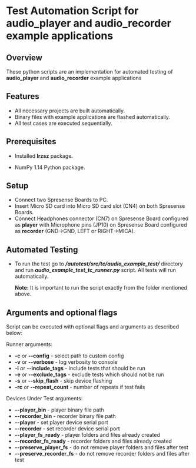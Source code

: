# Test Automation Script for audio_player and audio_recorder example applications

## Overview

These python scripts are an implementation for automated testing of __audio_player__ and
__audio_recorder__ example applications

## Features

- All necessary projects are built automatically.
- Binary files with example applications are flashed automatically.
- All test cases are executed sequentially.

## Prerequisites

- Installed __lrzsz__ package.

- NumPy 1.14 Python package.

## Setup

- Connect two Spresense Boards to PC.
- Insert Micro SD card into Micro SD card slot (CN4) on both Spresense Boards.
- Connect Headphones connector (CN7) on Spresense Board configured as __player__ with Microphone
pins (JP10) on Spresense Board configured as __recorder__ (GND->GND, LEFT or RIGHT->MICA).

## Automated Testing

- To run the test go to __*/autotest/src/tc/audio_example_test/*__ directory and run
  __*audio_example_test_tc_runner.py*__ script. All tests will run automatically.

    __Note:__ It is important to run the script exactly from the folder mentioned above.

## Arguments and optional flags

Script can be executed with optional flags and arguments as described below:

Runner arguments:

- __-c__ or __--config__ - select path to custom config
- __-v__ or __--verbose__ - log verbosity to console
- __-i__ or __--include_tags__ - include tests that should be run
- __-e__ or __--exclude_tags__ - exclude tests which should not be run
- __-s__ or __--skip_flash__ - skip device flashing
- __-rc__ or __--repeat_count__ - number of repeats if test fails

Devices Under Test arguments:

- __--player_bin__ - player binary file path
- __--recorder_bin__ - recorder binary file path
- __--player__ - set player device serial port
- __--recorder__ - set recorder device serial port
- __--player_fs_ready__ - player folders and files already created
- __--recorder_fs_ready__ - recorder folders and files already created
- __--preserve_player_fs__ - do not remove player folders and files after test
- __--preserve_recorder_fs__ - do not remove recorder folders and files after test
